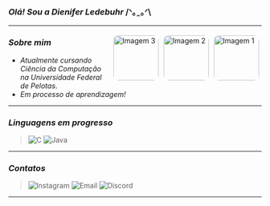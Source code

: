 ### _Olá! Sou a Dienifer Ledebuhr_ /ᐠ｡ꞈ｡ᐟ\

***

<img align="right" src="https://i.pinimg.com/736x/f2/4b/f0/f24bf053e537cf65320ad73e836c468f.jpg" alt="Imagem 1" style="border-radius: 10px; margin: 5px;" width="90">
<img align="right" src="https://i.pinimg.com/736x/2b/29/e2/2b29e283aa38aee584c8e39c41ad5273.jpg" alt="Imagem 2" style="border-radius: 10px; margin: 5px;" width="90">
<img align="right" src="https://i.pinimg.com/736x/b2/08/ba/b208ba80da2375ce3d0cc12c9775658f.jpg" alt="Imagem 3" style="border-radius: 10px; margin: 5px;" width="90">

### _Sobre mim_
-  _Atualmente cursando Ciência da Computação na Universidade Federal de Pelotas_.  
-  _Em processo de aprendizagem!_  

***

### _Linguagens em progresso_
> ![ C ](https://img.shields.io/badge/c-8b5e34?style=flat&logo=c&logoColor=white)
> ![ Java ](https://img.shields.io/badge/java-8b5e34?style=flat&logo=openjdk&logoColor=white)

***

### _Contatos_
> ![Instagram](https://img.shields.io/badge/Instagram:_dienifer.ledebuhr-8b5e34?style=flat&logo=instagram&logoColor=white)
![Email](https://img.shields.io/badge/Gmail:_dbledebuhr@inf.ufpel.edu.br-8b5e34?style=flat&logo=gmail&logoColor=white)
![Discord](https://img.shields.io/badge/Discord:_Dyy.dyys-8b5e34?style=flat&logo=discord&logoColor=white) 

***



